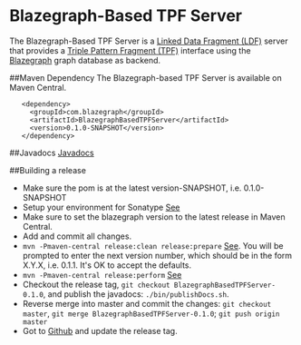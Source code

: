 # Blazegraph-Based TPF Server
The Blazegraph-Based TPF Server is a [Linked Data Fragment (LDF)](http://linkeddatafragments.org/) server that provides a [Triple Pattern Fragment (TPF)](http://linkeddatafragments.org/in-depth/#tpf) interface using the [Blazegraph](https://www.blazegraph.com/) graph database as backend.


##Maven Dependency
The Blazegraph-based TPF Server is available on Maven Central.

```
   <dependency>
     <groupId>com.blazegraph</groupId>
     <artifactId>BlazegraphBasedTPFServer</artifactId>
     <version>0.1.0-SNAPSHOT</version>
   </dependency>
```

##Javadocs
[Javadocs](https://blazegraph.github.io/BlazegraphBasedTPFServer/apidocs/)

##Building a release

 * Make sure the pom is at the latest version-SNAPSHOT, i.e. 0.1.0-SNAPSHOT
 * Setup your environment for Sonatype [See](http://central.sonatype.org/pages/apache-maven.html#other-prerequisites)
 * Make sure to set the blazegraph version to the latest release in Maven Central.
 * Add and commit all changes.   
 * `mvn -Pmaven-central release:clean release:prepare` [See](http://central.sonatype.org/pages/apache-maven.html#performing-a-release-deployment-with-the-maven-release-plugin).  You will be prompted to enter the next version number, which should be in the form X.Y.X, i.e. 0.1.1.  It's OK to accept the defaults.
 * `mvn -Pmaven-central release:perform` [See](http://central.sonatype.org/pages/apache-maven.html#performing-a-release-deployment-with-the-maven-release-plugin)
 * Checkout the release tag, `git checkout BlazegraphBasedTPFServer-0.1.0`, and publish the javadocs:  `./bin/publishDocs.sh`.
 * Reverse merge into master and commit the changes:  `git checkout master`, `git merge BlazegraphBasedTPFServer-0.1.0`; `git push origin master`
 * Got to [Github](https://github.com/blazegraph/BlazegraphBasedTPFServer/releases) and update the release tag.

